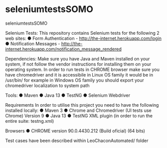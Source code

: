 # seleniumtestsSOMO
seleniumtestsSOMO

Selenium Tests:
This repository contains Selenium tests for the following 2 web sites:
● Form Authentication - http://the-internet.herokuapp.com/login
● Notification Messages - http://the-internet.herokuapp.com/notification_message_rendered

Dependencies:
Make sure you have Java and Maven installed on your system, if not follow the vendor instructions for installing them on your operating system.
In order to run tests in CHROME browser make sure you have chromedriver and it is accessibile
in Linux OS family it would be in /usr/bin/ for example
in Windows OS family you should export your chromedriver localization to system path

Tools:
● Maven
● Java 13
● TestNG
● Selenium Webdriver	

Requirements
In order to utilise this project you need to have the following installed locally:
● Maven 3
● Chrome and Chromedriver (UI tests use Chrome) Version 9
● Java 13
● TestNG XML plugin (in order to run the entire suite: testng.xml)

Browsers
● CHROME version 90.0.4430.212 (Build oficial) (64 bits)

Test cases have been described within LeoChaconAutomated/ folder
